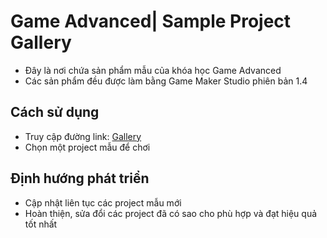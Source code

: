# Game Advanced| Sample Project Gallery
* Đây là nơi chứa sản phẩm mẫu của khóa học Game Advanced
* Các sản phẩm đều được làm bằng Game Maker Studio phiên bản 1.4



## Cách sử dụng
* Truy cập đường link: [Gallery](https://rawcdn.githack.com/mindxDoc/GA/b8d30a306e73833b548bbf401340bc67ff98826c/Lesson_2+3+4/index.html)
* Chọn một project mẫu để chơi

## Định hướng phát triển
* Cập nhật liên tục các project mẫu mới
* Hoàn thiện, sửa đổi các project đã có sao cho phù hợp và đạt hiệu quả tốt nhất
